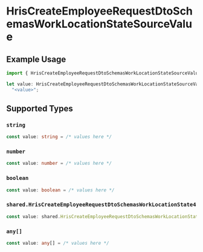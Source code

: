 # HrisCreateEmployeeRequestDtoSchemasWorkLocationStateSourceValue

## Example Usage

```typescript
import { HrisCreateEmployeeRequestDtoSchemasWorkLocationStateSourceValue } from "@stackone/stackone-client-ts/sdk/models/shared";

let value: HrisCreateEmployeeRequestDtoSchemasWorkLocationStateSourceValue =
  "<value>";
```

## Supported Types

### `string`

```typescript
const value: string = /* values here */
```

### `number`

```typescript
const value: number = /* values here */
```

### `boolean`

```typescript
const value: boolean = /* values here */
```

### `shared.HrisCreateEmployeeRequestDtoSchemasWorkLocationState4`

```typescript
const value: shared.HrisCreateEmployeeRequestDtoSchemasWorkLocationState4 = /* values here */
```

### `any[]`

```typescript
const value: any[] = /* values here */
```

